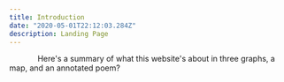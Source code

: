```yaml
---
title: Introduction
date: "2020-05-01T22:12:03.284Z"
description: Landing Page
---
```



&nbsp;&nbsp;&nbsp;&nbsp;&nbsp;&nbsp;&nbsp;&nbsp;&nbsp;&nbsp;&nbsp;&nbsp; Here's a summary of what this website's about in three graphs, a map, and an annotated poem?